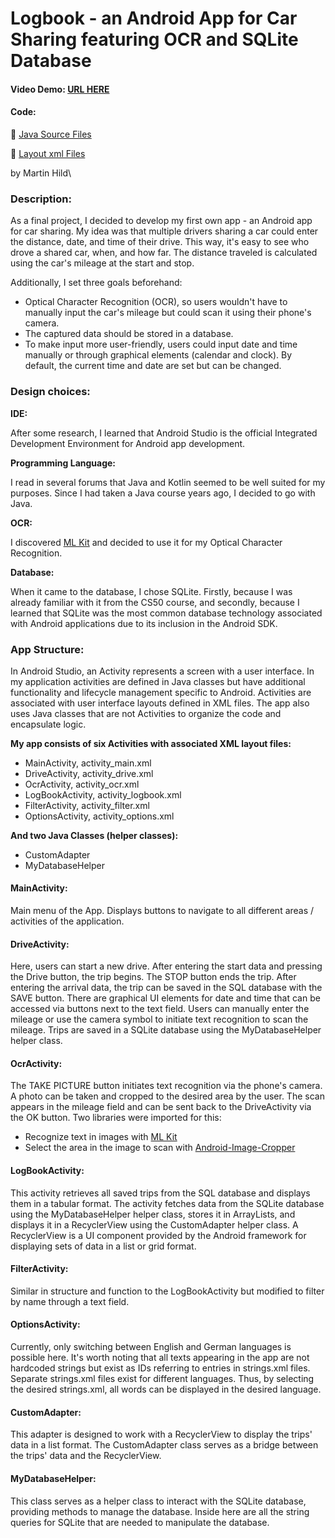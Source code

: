 
# Logbook - an Android App for Car Sharing featuring OCR and SQLite Database

#### Video Demo:  [URL HERE](https://www.youtube.com/watch?v=IEuto3SbtQ0)

#### Code:

📂 [Java Source Files](./app/src/main/java/com/example/sqltest)

📂 [Layout xml Files](./app/src/main/res/layout)


by Martin Hild\

### Description:


As a final project, I decided to develop my first own app - an Android app for car sharing. My idea was that multiple drivers sharing a car could enter the distance, date, and time of their drive. This way, it's easy to see who drove a shared car, when, and how far. The distance traveled is calculated using the car's mileage at the start and stop.

Additionally, I set three goals beforehand:

- Optical Character Recognition (OCR), so users wouldn't have to manually input the car's mileage but could scan it using their phone's camera.
- The captured data should be stored in a database.
- To make input more user-friendly, users could input date and time manually or through graphical elements (calendar and clock). By default, the current time and date are set but can be changed.


### Design choices:

**IDE:**

After some research, I learned that Android Studio is the official Integrated Development Environment for Android app development.

**Programming Language:**

I read in several forums that Java and Kotlin seemed to be well suited for my purposes. Since I had taken a Java course years ago, I decided to go with Java.

**OCR:**

I discovered [ML Kit](https://developers.google.com/ml-kit/vision/text-recognition/v2/android) and decided to use it for my Optical Character Recognition.

**Database:**

When it came to the database, I chose SQLite. Firstly, because I was already familiar with it from the CS50 course, and secondly, because I learned that SQLite was the most common database technology associated with Android applications due to its inclusion in the Android SDK.


### App Structure:

In Android Studio, an Activity represents a screen with a user interface. In my application activities are defined in Java classes but have additional functionality and lifecycle management specific to Android. Activities are associated with user interface layouts defined in XML files. The app also uses Java classes that are not Activities to organize the code and encapsulate logic.

**My app consists of six Activities with associated XML layout files:**

- MainActivity,     activity_main.xml
- DriveActivity,    activity_drive.xml
- OcrActivity,      activity_ocr.xml
- LogBookActivity,  activity_logbook.xml
- FilterActivity,   activity_filter.xml
- OptionsActivity,  activity_options.xml

**And two Java Classes (helper classes):**
- CustomAdapter
- MyDatabaseHelper


#### MainActivity:

Main menu of the App. Displays buttons to navigate to all different areas / activities of the application.

#### DriveActivity:

Here, users can start a new drive. After entering the start data and pressing the Drive button, the trip begins. The STOP button ends the trip. After entering the arrival data, the trip can be saved in the SQL database with the SAVE button. There are graphical UI elements for date and time that can be accessed via buttons next to the text field.
Users can manually enter the mileage or use the camera symbol to initiate text recognition to scan the mileage.
Trips are saved in a SQLite database using the MyDatabaseHelper helper class.

#### OcrActivity:

The TAKE PICTURE button initiates text recognition via the phone's camera. A photo can be taken and cropped to the desired area by the user. The scan appears in the mileage field and can be sent back to the DriveActivity via the OK button. Two libraries were imported for this:
- Recognize text in images with [ML Kit](https://developers.google.com/ml-kit/vision/text-recognition/v2/android)
- Select the area in the image to scan with [Android-Image-Cropper](https://github.com/ArthurHub/Android-Image-Cropper)


#### LogBookActivity:

This activity retrieves all saved trips from the SQL database and displays them in a tabular format.
The activity fetches data from the SQLite database using the MyDatabaseHelper helper class, stores it in ArrayLists, and displays it in a RecyclerView using the CustomAdapter helper class.
A RecyclerView is a UI component provided by the Android framework for displaying sets of data in a list or grid format.

#### FilterActivity:

Similar in structure and function to the LogBookActivity but modified to filter by name through a text field.

#### OptionsActivity:

Currently, only switching between English and German languages is possible here. It's worth noting that all texts appearing in the app are not hardcoded strings but exist as IDs referring to entries in strings.xml files. Separate strings.xml files exist for different languages. Thus, by selecting the desired strings.xml, all words can be displayed in the desired language.

#### CustomAdapter:

This adapter is designed to work with a RecyclerView to display the trips' data in a list format. The CustomAdapter class serves as a bridge between the trips' data and the RecyclerView.

#### MyDatabaseHelper:

This class serves as a helper class to interact with the SQLite database, providing methods to manage the database. Inside here are all the string queries for SQLite that are needed to manipulate the database.
